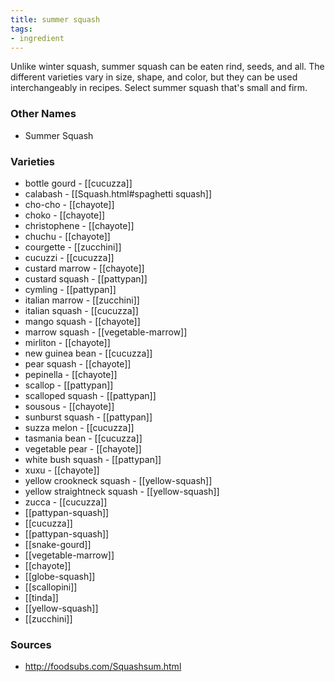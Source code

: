 ```yaml
---
title: summer squash
tags:
- ingredient
---
```

Unlike winter squash, summer squash can be eaten rind, seeds, and all. The different varieties vary in size, shape, and color, but they can be used interchangeably in recipes. Select summer squash that's small and firm.

### Other Names

* Summer Squash

### Varieties

* bottle gourd - [[cucuzza]]
* calabash - [[Squash.html#spaghetti squash]]
* cho-cho - [[chayote]]
* choko - [[chayote]]
* christophene - [[chayote]]
* chuchu - [[chayote]]
* courgette - [[zucchini]]
* cucuzzi - [[cucuzza]]
* custard marrow - [[chayote]]
* custard squash - [[pattypan]]
* cymling - [[pattypan]]
* italian marrow - [[zucchini]]
* italian squash - [[cucuzza]]
* mango squash - [[chayote]]
* marrow squash - [[vegetable-marrow]]
* mirliton - [[chayote]]
* new guinea bean - [[cucuzza]]
* pear squash - [[chayote]]
* pepinella - [[chayote]]
* scallop - [[pattypan]]
* scalloped squash - [[pattypan]]
* sousous - [[chayote]]
* sunburst squash - [[pattypan]]
* suzza melon - [[cucuzza]]
* tasmania bean - [[cucuzza]]
* vegetable pear - [[chayote]]
* white bush squash - [[pattypan]]
* xuxu - [[chayote]]
* yellow crookneck squash - [[yellow-squash]]
* yellow straightneck squash - [[yellow-squash]]
* zucca - [[cucuzza]]
* [[pattypan-squash]]
* [[cucuzza]]
* [[pattypan-squash]]
* [[snake-gourd]]
* [[vegetable-marrow]]
* [[chayote]]
* [[globe-squash]]
* [[scallopini]]
* [[tinda]]
* [[yellow-squash]]
* [[zucchini]]

### Sources
* http://foodsubs.com/Squashsum.html
